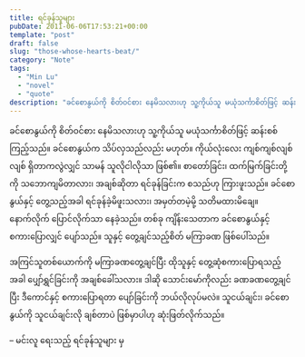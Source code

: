 ```yaml
---
title: ရင်ခုန်သူများ
pubDate: 2011-06-06T17:53:21+00:00
template: "post"
draft: false
slug: "those-whose-hearts-beat/"
category: "Note"
tags:
  - "Min Lu"
  - "novel"
  - "quote"
description: "ခင်စောနွယ်ကို စိတ်ဝင်စား နေမိသလားဟု သူ့ကိုယ်သူ မယုံသင်္ကာစိတ်ဖြင့် ဆန်းစစ်ကြည့်သည်။ ခင်စောနွယ်က သိပ်လှသည်လည်း မဟုတ်။ ကိုယ်လုံးလေး ကျစ်ကျစ်လျစ်လျစ် ရှိတာကလွဲလျှင် သာမန် သူလိုငါလိုသာ ဖြစ်၏။ စာတော်ခြင်း၊ ထက်မြက်ခြင်းတို့ကို သဘောကျမိတာလား၊ အချစ်ဆိုတာ ရင်ခုန်ခြင်းက စသည်ဟု ကြားဖူးသည်။ ခင်စောနွယ်နှင့် တွေ့သည့်အခါ ရင်ခုန်ခဲ့မိဖူးသလား၊ အမှတ်တမဲ့မို့ သတိမထားမိချေ။"
---
```


ခင်စောနွယ်ကို စိတ်ဝင်စား နေမိသလားဟု သူ့ကိုယ်သူ မယုံသင်္ကာစိတ်ဖြင့် ဆန်းစစ်ကြည့်သည်။ ခင်စောနွယ်က သိပ်လှသည်လည်း မဟုတ်။ ကိုယ်လုံးလေး ကျစ်ကျစ်လျစ်လျစ် ရှိတာကလွဲလျှင် သာမန် သူလိုငါလိုသာ ဖြစ်၏။ စာတော်ခြင်း၊ ထက်မြက်ခြင်းတို့ကို သဘောကျမိတာလား၊ အချစ်ဆိုတာ ရင်ခုန်ခြင်းက စသည်ဟု ကြားဖူးသည်။ ခင်စောနွယ်နှင့် တွေ့သည့်အခါ ရင်ခုန်ခဲ့မိဖူးသလား၊ အမှတ်တမဲ့မို့ သတိမထားမိချေ။ နောက်လိုက် ပြောင်လိုက်သာ နေခဲ့သည်။ တစ်ခု ကျိန်းသေတာက ခင်စောနွယ်နှင့် စကားပြောလျှင် ပျော်သည်။ သူနှင့် တွေ့ချင်သည့်စိတ် မကြာခဏ ဖြစ်ပေါ်သည်။

အကြင်သူတစ်ယောက်ကို မကြာခဏတွေ့ချင်ပြီး ထိုသူနှင့် တွေ့ဆုံစကားပြောရသည့်အခါ ပျှော်ရွှင်ခြင်းကို အချစ်ခေါ်သလား။ ဒါဆို သောင်းမော်ကိုလည်း ခဏခဏတွေ့ချင်ပြီး ဒီကောင်နှင့် စကားပြောရတာ ပျော်ခြင်းကို ဘယ်လိုလုပ်မလဲ။ သူငယ်ချင်း၊ ခင်စောနွယ်ကို သူငယ်ချင်းလို ချစ်တာပဲ ဖြစ်မှာပါဟု ဆုံးဖြတ်လိုက်သည်။

&#8211; မင်းလူ ရေးသည့် ရင်ခုန်သူများ မှ
